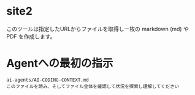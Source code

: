 # site2

このツールは指定したURLからファイルを取得し一枚の markdown (md) や PDF を作成します。

# Agentへの最初の指示

```order
ai-agents/AI-CODING-CONTEXT.md
このファイルを読み、そしてファイル全体を確認して状況を探索し理解してください
```
